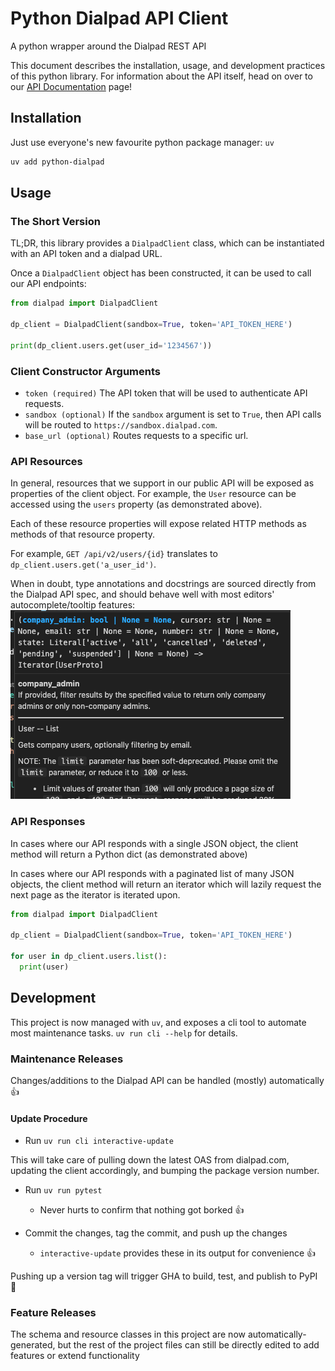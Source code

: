 # Python Dialpad API Client

A python wrapper around the Dialpad REST API

This document describes the installation, usage, and development practices of this python library.
For information about the API itself, head on over to our
[API Documentation](https://developers.dialpad.com/reference) page!


## Installation

Just use everyone's new favourite python package manager: `uv`

```bash
uv add python-dialpad
```

## Usage

### The Short Version

TL;DR, this library provides a `DialpadClient` class, which can be instantiated with an API token
and a dialpad URL.

Once a `DialpadClient` object has been constructed, it can be used to call our API endpoints:

```python
from dialpad import DialpadClient

dp_client = DialpadClient(sandbox=True, token='API_TOKEN_HERE')

print(dp_client.users.get(user_id='1234567'))
```

### Client Constructor Arguments

- `token (required)` The API token that will be used to authenticate API requests.
- `sandbox (optional)` If the `sandbox` argument is set to `True`, then API calls will be
  routed to `https://sandbox.dialpad.com`.
- `base_url (optional)` Routes requests to a specific url.


### API Resources

In general, resources that we support in our public API will be exposed as properties of the
client object. For example, the `User` resource can be accessed using the `users` property (as
demonstrated above).

Each of these resource properties will expose related HTTP methods as methods of that resource
property.

For example, `GET /api/v2/users/{id}` translates to `dp_client.users.get('a_user_id')`.

When in doubt, type annotations and docstrings are sourced directly from the Dialpad API spec, and
should behave well with most editors' autocomplete/tooltip features:
![user list method tooltip](./docs/images/tooltip_example.png)


### API Responses

In cases where our API responds with a single JSON object, the client method will return a Python
dict (as demonstrated above)

In cases where our API responds with a paginated list of many JSON objects, the client method will
return an iterator which will lazily request the next page as the iterator is iterated upon.

```python
from dialpad import DialpadClient

dp_client = DialpadClient(sandbox=True, token='API_TOKEN_HERE')

for user in dp_client.users.list():
  print(user)
```


## Development

This project is now managed with `uv`, and exposes a cli tool to automate most maintenance tasks.
`uv run cli --help` for details.


### Maintenance Releases

Changes/additions to the Dialpad API can be handled (mostly) automatically 👍

#### Update Procedure

- Run `uv run cli interactive-update`

This will take care of pulling down the latest OAS from dialpad.com, updating the client
accordingly, and bumping the package version number.

- Run `uv run pytest`
  - Never hurts to confirm that nothing got borked 👍

- Commit the changes, tag the commit, and push up the changes
  - `interactive-update` provides these in its output for convenience 👍

Pushing up a version tag will trigger GHA to build, test, and publish to PyPI 🍻


### Feature Releases

The schema and resource classes in this project are now automatically-generated, but the rest of
the project files can still be directly edited to add features or extend functionality

